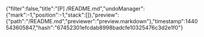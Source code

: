 {"filter":false,"title":"[P] /README.md","undoManager":{"mark":-1,"position":-1,"stack":[]},"preview":{"path":"/README.md","previewer":"preview.markdown"},"timestamp":1440543605847,"hash":"67452301efcdab8998badcfe10325476c3d2e1f0"}